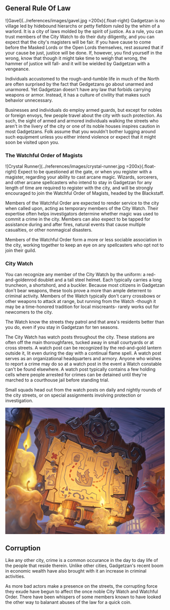 ## General Rule Of Law
![Gavel](../references/images/gavel.jpg =200x){.float-right}
Gadgetzan is no village led by hidebound hierarchs or petty fiefdom ruled by the whim of a warlord. It is a city of laws molded by the spirit of justice. As a rule, you can trust members of the City Watch to do their duty diligently, and you can expect that the city's magisters will be fair. If you have cause to come before the Masked Lords or the Open Lords themselves, rest assured that if your cause be just, justice will be done. If, however, you find yourself in the wrong, know that though it might take time to weigh that wrong, the hammer of justice will fall- and it will be wielded by Gadgetzan with a vengeance.

Individuals accustomed to the rough-and-tumble life in much of the North are often surprised by the fact that Gedgetzans go about unarmed and unarmored. Yet Gadgetzan doesn't have any law that forbids carrying weapons or armor. Instead, it has a culture of civility that makes such behavior unnecessary.

Businesses and individuals do employ armed guards, but except for nobles or foreign envoys, few people travel about the city with such protection. As such, the sight of armed and armored individuals walking the streets who aren't in the livery of the city or one of its noble houses inspires caution in most Gadgetzans. Folk assume that you wouldn't bother lugging around such equipment unless you either intend violence or expect that it might soon be visited upon you.

### The Watchful Order of Magists
![Crystal Runner](../references/images/crystal-runner.jpg =200x){.float-right}
Expect to be questioned at the gate, or when you register with a magister, regarding your ability to cast arcane magic. Wizards, sorcerers, and other arcane spellcasters who intend to stay in Gadgetzan for any length of time are required to register with the city, and will be strongly encouraged to join the Watchful Order of Magists, headed by the Blackstaff.

Members of the Watchful Order are expected to render service to the city when called upon, acting as temporary members of the City Watch. Their expertise often helps investigators determine whether magic was used to commit a crime in the city. Members can also expect to be tapped for assistance during and after fires, natural events that cause multiple casualties, or other nonmagical disasters.

Members of the Watchful Order form a more or less sociable association in the city, working together to
keep an eye on any spellcasters who opt not to join their guild.

### City Watch
You can recognize any member of the City Watch by the uniform: a red-and-goldenrod doublet and a tall steel helmet. Each typically carries a long truncheon, a shortshord, and a buckler. Because most citizens in Gadgetzan don't bear weapons, these tools prove a more than ample deterrent to criminal activity. Members of the Watch typically don't carry crossbows or other weapons to attack at range, but running from the Watch -though it may be a time-honored tradition for local miscreants- rarely works out for newcomers to the city.

The Watch know the streets they patrol and that area's residents better than you do, even if you stay in Gadgetzan for ten seasons.

The City Watch has watch posts throughout the city. These stations are often off the main thoroughfares, tucked away in small courtyards or at cross streets. A watch post can be recognized by the red-and-gold lantern outside it, lit even during the day with a continual flame spell. A watch post serves as an organizational headquarters and armory. Anyone who wishes to report a crime may do so at a watch post in the event a Watch constable can't be found elsewhere. A watch post typically contains a few holding cells where people arrested for crimes can be detained until they're marched to a courthouse jail before standing trial.

Small squads head out from the watch posts on daily and nightly rounds of the city streets, or on special assignments involving protection or investigation.

![Quest Board](../references/images/quest-board.jpg)

## Corruption
Like any other city, crime is a common occurance in the day to day life of the people that reside therein. Unlike other cities, Gadgetzan's recent boom in economic wealth have also brought with it an increase in criminal activities.

As more bad actors make a presence on the streets, the corrupting force they exude have begun to affect the once noble City Watch and Watchful Order. There have been whispers of some members known to have looked the other way to balanant abuses of the law for a quick coin.